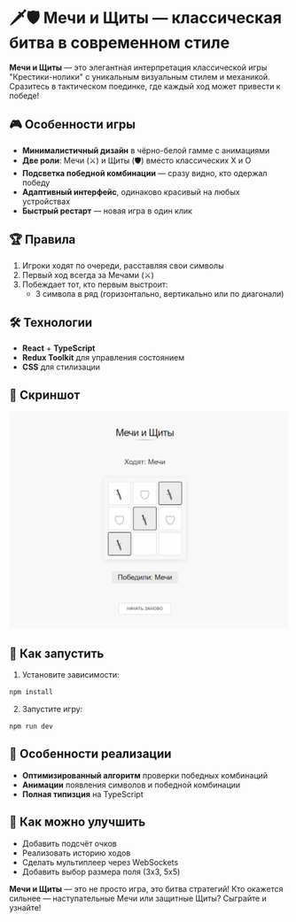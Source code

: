 # 🗡️🛡️ Мечи и Щиты — классическая битва в современном стиле

**Мечи и Щиты** — это элегантная интерпретация классической игры "Крестики-нолики" с уникальным визуальным стилем и механикой. Сразитесь в тактическом поединке, где каждый ход может привести к победе!

## 🎮 Особенности игры

- **Минималистичный дизайн** в чёрно-белой гамме с анимациями
- **Две роли**: Мечи (⚔️) и Щиты (🛡) вместо классических X и O
- **Подсветка победной комбинации** — сразу видно, кто одержал победу
- **Адаптивный интерфейс**, одинаково красивый на любых устройствах
- **Быстрый рестарт** — новая игра в один клик

## 🏆 Правила

1. Игроки ходят по очереди, расставляя свои символы
2. Первый ход всегда за Мечами (⚔️)
3. Побеждает тот, кто первым выстроит:
   - 3 символа в ряд (горизонтально, вертикально или по диагонали)

## 🛠 Технологии

- **React** + **TypeScript**
- **Redux Toolkit** для управления состоянием
- **CSS** для стилизации

## 📱 Скриншот

![Мечи и Щиты - скриншот игры](./public/preview.jpg)

## 🚀 Как запустить

1. Установите зависимости:

```bash
npm install
```

2. Запустите игру:

```bash
npm run dev
```

## 🌟 Особенности реализации

- **Оптимизированный алгоритм** проверки победных комбинаций
- **Анимации** появления символов и победной комбинации
- **Полная типизция** на TypeScript

## 🤝 Как можно улучшить

- Добавить подсчёт очков
- Реализовать историю ходов
- Сделать мультиплеер через WebSockets
- Добавить выбор размера поля (3x3, 5x5)

**Мечи и Щиты** — это не просто игра, это битва стратегий! Кто окажется сильнее — наступательные Мечи или защитные Щиты? Сыграйте и узнайте!
